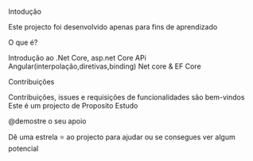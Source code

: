Intodução

Este projecto foi desenvolvido apenas para fins de aprendizado

O que é?

Introdução ao .Net Core,
asp.net
Core APi
Angular(interpolação,diretivas,binding)
Net core & EF Core

Contribuições

Contribuições, issues e requisições de funcionalidades são bem-vindos Este é um projecto de Proposito Estudo

@demostre o seu apoio

Dê uma estrela ⭐ ao projecto para ajudar ou se consegues ver algum potencial
